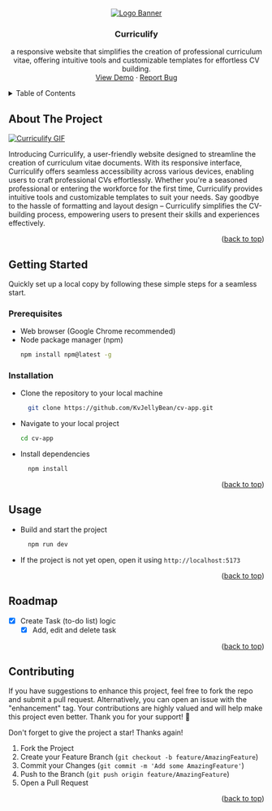 <a name="readme-top"></a>

<!-- PROJECT LOGO -->
<br />
<div align="center">
  <a href="https://github.com/KvJellyBean/cv-app">
    <img src="./src/images/logoBanner.jpeg" alt="Logo Banner">
  </a>

<h3 align="center">Curriculify</h3>

  <p align="center">
    a responsive website that simplifies the creation of professional curriculum vitae, offering intuitive tools and customizable templates for effortless CV building.
    <br />
    <a href="https://kvjellybean.github.io/cv-app/">View Demo</a>
    ·
    <a href="https://github.com/KvJellyBean/cv-app/issues">Report Bug</a>
</div>

<!-- TABLE OF CONTENTS -->
<details>
  <summary>Table of Contents</summary>
  <ul>
    <li>
      <a href="#about-the-project">About The Project</a>
    </li>
    <li>
      <a href="#getting-started">Getting Started</a>
      <ul>
        <li><a href="#prerequisites">Prerequisites</a></li>
        <li><a href="#installation">Installation</a></li>
      </ul>
    </li>
    <li><a href="#usage">Usage</a></li>
    <li><a href="#roadmap">Roadmap</a></li>
    <li><a href="#contributing">Contributing</a></li>
  </ul>
</details>

<!-- ABOUT THE PROJECT -->

## About The Project

[![Curriculify GIF][product-gif]](https://github.com/KvJellyBean/cv-app)

Introducing Curriculify, a user-friendly website designed to streamline the creation of curriculum vitae documents. With its responsive interface, Curriculify offers seamless accessibility across various devices, enabling users to craft professional CVs effortlessly. Whether you're a seasoned professional or entering the workforce for the first time, Curriculify provides intuitive tools and customizable templates to suit your needs. Say goodbye to the hassle of formatting and layout design – Curriculify simplifies the CV-building process, empowering users to present their skills and experiences effectively.

<p align="right">(<a href="#readme-top">back to top</a>)</p>

<!-- GETTING STARTED -->

## Getting Started

Quickly set up a local copy by following these simple steps for a seamless start.

### Prerequisites

- Web browser (Google Chrome recommended)
- Node package manager (npm)
  ```sh
  npm install npm@latest -g
  ```

### Installation

- Clone the repository to your local machine
  ```sh
    git clone https://github.com/KvJellyBean/cv-app.git
  ```
- Navigate to your local project
  ```sh
  cd cv-app
  ```
- Install dependencies
  ```sh
    npm install
  ```

<p align="right">(<a href="#readme-top">back to top</a>)</p>

<!-- USAGE EXAMPLES -->

## Usage

- Build and start the project
  ```sh
    npm run dev
  ```
- If the project is not yet open, open it using `http://localhost:5173`

<p align="right">(<a href="#readme-top">back to top</a>)</p>

<!-- ROADMAP -->

## Roadmap

- [x] Create Task (to-do list) logic
  - [x] Add, edit and delete task

<p align="right">(<a href="#readme-top">back to top</a>)</p>

<!-- CONTRIBUTING -->

## Contributing

If you have suggestions to enhance this project, feel free to fork the repo and submit a pull request. Alternatively, you can open an issue with the "enhancement" tag. Your contributions are highly valued and will help make this project even better. Thank you for your support! 🚀

Don't forget to give the project a star! Thanks again!

1. Fork the Project
2. Create your Feature Branch (`git checkout -b feature/AmazingFeature`)
3. Commit your Changes (`git commit -m 'Add some AmazingFeature'`)
4. Push to the Branch (`git push origin feature/AmazingFeature`)
5. Open a Pull Request

<p align="right">(<a href="#readme-top">back to top</a>)</p>

<!-- MARKDOWN LINKS & IMAGES -->

[product-gif]: ./src/images/cvapp.gif
